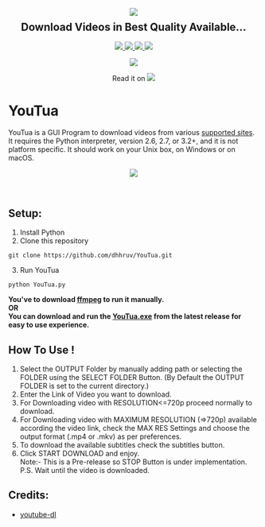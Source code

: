 <p align="center">
  <img src="https://user-images.githubusercontent.com/72680045/103451688-fc129080-4cec-11eb-801d-971c63ca4ba9.png">
  <h2 align="center" style="margin-top: -4px !important;">Download Videos in Best Quality Available...</h2>
  <p align="center">
    <a href="https://github.com/dhhruv/YouTua/blob/master/LICENSE">
      <img src="https://img.shields.io/badge/license-MIT-informational">
    </a>
    <a href="https://www.python.org/">
    	<img src="https://img.shields.io/badge/python-v3.8-informational">
    </a>
    <a href="https://github.com/dhhruv/YouTua">
    	<img src="https://img.shields.io/github/v/release/dhhruv/YouTua?include_prereleases">
    </a>
    <img src="https://img.shields.io/github/downloads/dhhruv/YouTua/total?color=important">
  </p>
</p>
<p align="center">
	<img src="http://ForTheBadge.com/images/badges/made-with-python.svg">
</p>
<p align="center">
	Read it on     
	<a href="https://dev.to/dhhruv/youtua-download-videos-in-the-best-quality-available-ikl">
    	<img src="https://img.shields.io/badge/dev.to-0A0A0A?style=for-the-badge&logo=dev.to&logoColor=white">
    </a>
</p>

# YouTua

YouTua is a GUI Program to download videos from various [supported sites](https://github.com/dhhruv/YouTua/blob/master/Supported%20Sites.txt). It requires the Python interpreter, version 2.6, 2.7, or 3.2+, and it is not platform specific. It should work on your Unix box, on Windows or on macOS.<br>

<p align="center">
	<img src="https://user-images.githubusercontent.com/72680045/103865422-32378200-50ea-11eb-9d30-113c98dceb47.png">
</p>
<br>

## Setup:

1. Install Python
2. Clone this repository
```
git clone https://github.com/dhhruv/YouTua.git
```

3. Run YouTua
```
python YouTua.py
```

  **You've to download [ffmpeg](https://ffmpeg.org/download.html) to run it manually.**<br>
  **OR**<br>
  **You can download and run the [YouTua.exe](https://github.com/dhhruv/YouTua/releases) from the latest release for easy to use experience.**


## How To Use !
1. Select the OUTPUT Folder by manually adding path or selecting the FOLDER using the SELECT FOLDER Button.
(By Default the OUTPUT FOLDER is set to the current directory.)
2. Enter the Link of Video you want to download.
3. For Downloading video with RESOLUTION<=720p proceed normally to download.
4. For Downloading video with MAXIMUM RESOLUTION (=>720p) available according the video link, check the MAX RES Settings and choose the output format (.mp4 or .mkv) as per preferences. 
5. To download the available subtitles check the subtitles button.
6. Click START DOWNLOAD and enjoy.<br>
Note:- This is a Pre-release so STOP Button is under implementation.<br>
P.S. Wait until the video is downloaded.

## Credits:
- [youtube-dl](http://ytdl-org.github.io/youtube-dl/download.html)